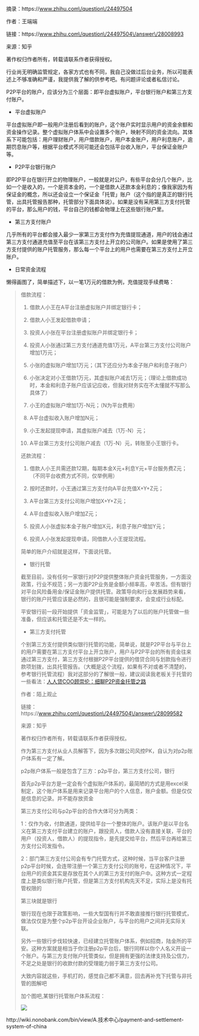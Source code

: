 摘录：https:\/\/www.zhihu.com\/question\/24497504

作者：王端端

链接：https:\/\/www.zhihu.com\/question\/24497504\/answer\/28008993

来源：知乎

著作权归作者所有，转载请联系作者获得授权。

行业尚无明确监管规定，各家方式也有不同，我自己没做过后台业务，所以可能表述上不够准确和严谨，我提供我了解的供参考吧。有问题评论或者私信讨论。

P2P平台的账户，应该分为三个层面：即平台虚拟账户，平台银行账户和第三方支付账户。

* 平台虚拟账户

平台虚拟账户即一般用户注册后看到的账户，这个账户实时显示用户的资金余额和资金操作记录。整个虚拟账户体系中会设置多个账户，映射不同的资金流向。其体系下可能包括：用户理财账户，用户借款账户，用户本金账户，用户利息账户，逾期罚息账户等，根据平台模式不同可能还会包括平台收入账户，平台保证金账户等。

* P2P平台银行账户

即P2P平台在银行开立的物理账户，一般就是对公户，有些平台会分几个账户，比如一个是收入的，一个是资本金的，一个是借款人还款本金利息的；像我家因为有保证金的概念，所以还会设立一个保证金「托管」账户（这个指的是真正的银行托管，出具托管报告那种，托管部分下面具体说）。如果是没有采用第三方支付托管的平台，那么用户的钱，平台自己的钱都会物理上在这些银行账户里。

* 第三方支付账户

几乎所有的平台都会接入最少一家第三方支付作为充值提现通道，用户的钱会通过第三方支付通道充值至平台在该第三方支付上开立的公司账户。如果是使用了第三方支付提供的账户托管服务，那么每一个平台上的用户也需要在第三方支付上开立账户。

* 日常资金流程

懒得画图了，简单描述下，以一笔1万元的借款为例，充值提现手续费略：

> 借款流程：
> 
> 1. 借款人小王在A平台注册虚拟账户并绑定银行卡；
> 
> 2. 借款人小王发起借款申请；
> 
> 3. 投资人小张在平台注册虚拟账户并绑定银行卡；
> 
> 4. 投资人小张通过第三方支付通道充值1万元，A平台第三方支付公司账户增加1万元；
> 
> 5. 小张的虚拟账户增加1万元；（其下还应分为本金子账户和利息子账户）
> 
> 6. 小张决定对小王借款1万元，其虚拟账户减去1万元；（理论上借款成功时，本金和利息子账户应该记应收，但我对财务实在不太懂就不写那么具体了）
> 
> 7. 小王的虚拟账户增加1万-N元；（N为平台费用）
> 
> 8. A平台虚拟收入账户增加N元；
> 
> 9. 小王发起提现申请，其虚拟账户减去（1万-N）元；
> 
> 10. A平台第三方支付公司账户减去（1万-N）元，转账至小王银行卡。
> 
> 
> 还款流程：
> 
> 1. 借款人小王共需还款12期，每期本金X元+利息Y元+平台服务费Z元；（不同平台收费方式不同，仅举例用）
> 
> 2. 按时还款时，小王通过第三方支付向A平台充值X+Y+Z元；
> 
> 3. A平台第三方支付公司账户增加X+Y+Z元；
> 
> 4. A平台虚拟收入账户增加Z元；
> 
> 5. 投资人小张虚拟本金子账户增加X元，利息子账户增加Y元；
> 
> 6. 投资人小张发起提现申请，同借款人小王提现流程。
> 
> 
> 简单的账户介绍就是这样，下面说托管。
> 
> * 银行托管
> 
> 截至目前，没有任何一家银行对P2P提供整体账户资金托管服务，一方面没政策，行业不规范；另一方面P2P业务是金额小频率高，辛苦活。但有银行对平台风险备用金\/保证金账户提供托管。政策导向和行业发展趋势来看，银行的账户托管应该是必然的，且很可能是强制要求，会变成行业标配。
> 
> 平安银行前一段开始提供「资金监管」，可能是为了以后的账户托管做一些准备，但应该和托管还是不太一样的。
> 
> * 第三方支付托管
> 
> 个别第三方支付提供类似银行托管的功能，简单说，就是P2P平台与平台上的用户需要在第三方支付平台上开立账户，用户与P2P平台的所有资金往来通过第三方支付，第三方支付根据P2P平台提供的借贷合同与划款指令进行款项划拨，出具托管报告。（大概是这个流程，如果有不对或者不清楚的，参考银行托管流程）我对这部分的了解很一般，建议阅读我老板关于托管的一些看法：[人人贷COO顾崇伦：细聊P2P资金托管之路](//link.zhihu.com/?target=http%3A//01caijing.com/html/zl/1446_4726.html)
> 
> 作者：陌上观止
> 
> 链接：https:\/\/www.zhihu.com\/question\/24497504\/answer\/28099582
> 
> 来源：知乎
> 
> 著作权归作者所有，转载请联系作者获得授权。
> 
> 作为第三方支付从业人员解答下，因为多次跟公司风控PK，自认为对p2p账户体系有一定了解。
> 
> p2p账户体系一般是包含了三方：p2p平台，第三方支付公司，银行
> 
> 首先p2p平台方是一定会有个虚拟账户体系的，最简陋的方式是用excel来制定，这个账户体系是用来记录平台用户的个人信息，账户金额。但是仅仅是信息的记录。并不能存放资金
> 
> 第三方支付公司与p2p平台的合作大体可分为两类：
> 
> 1：仅作为收，付款通道，提供给平台一个整体的账户。该账户是以平台名义在第三方支付平台建立的账户，跟投资人，借款人没有直接关联，平台的用户（投资人，借款人）的提现指令，是先提交给平台，然后平台再给第三方支付公司发指令。
> 
> 2：部门第三方支付公司会有专门托管方式，这种时候，当平台客户注册p2p平台时候，会连带注册一个第三方支付公司的账号，在这种情况下，平台用户的资金其实是存放在其个人的第三方支付的账户中。这种方式一定程度上是类似银行账户托管，但是第三方支付机构先天不足，实际上是没有托管权限的
> 
> 第三块就是银行
> 
> 银行现在也限于政策影响，一些大型国有行并不敢直接推行银行托管模式，做法仅仅是为整个p2p平台开设企业账户，与平台的用户之间并无实际关联。
> 
> 另外一些银行步伐较快速，已经建立托管账户体系，例如招商，陆金所的平安。这种方案就是相当于你注册p2p平台后，银行同样以你个人名义开设一个账户。与第三方支付账户托管类似，但是拥有更强的法律支持及公信力，不足之处是银行的收款付款的受理能力弱于第三方支付公司。
> 
> 大致内容就这些，手机打的，感觉自己都不满意，回去再补充下托管与非托管的图解吧
> 
> 加个图吧,某银行托管账户体系流程：
> 
> ![](https://pic3.zhimg.com/d03efeb6ab989d777b5426a217d9ada2_b.jpg)

http:\/\/wiki.nonobank.com\/bin\/view\/A.技术中心\/payment-and-settlement-system-of-china


